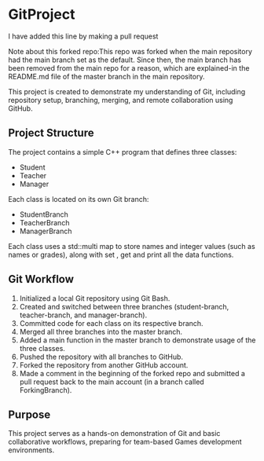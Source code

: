 # GitProject

I have added this line by making a pull request

Note about this forked repo:This repo was forked when the main repository had the main branch set as the default. Since then, the main branch has been removed from the main repo for a reason, which are explained-in the README.md file of the master branch in the main repository.

This project is created to demonstrate my understanding of Git, including repository setup, branching, merging, and remote collaboration using GitHub.

## Project Structure

The project contains a simple C++ program that defines three classes:

- Student
- Teacher
- Manager

Each class is located on its own Git branch:

- StudentBranch
- TeacherBranch
- ManagerBranch

Each class uses a std::multi map to store names and integer values (such as names or grades), along with set , get and print all the data functions.

## Git Workflow

1. Initialized a local Git repository using Git Bash.
2. Created and switched between three branches (student-branch, teacher-branch, and manager-branch).
3. Committed code for each class on its respective branch.
4. Merged all three branches into the master branch.
5. Added a main function in the master branch to demonstrate usage of the three classes.
6. Pushed the repository with all branches to GitHub.
7. Forked the repository from another GitHub account.
8. Made a comment in the beginning of the forked repo and submitted a pull request back to the main account (in a branch called ForkingBranch).

## Purpose

This project serves as a hands-on demonstration of Git and basic collaborative workflows, preparing for team-based Games development environments.

